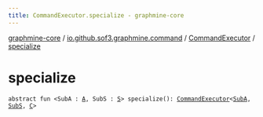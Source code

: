 ```yaml
---
title: CommandExecutor.specialize - graphmine-core
---
```


[graphmine-core](../../index.html) / [io.github.sof3.graphmine.command](../index.html) / [CommandExecutor](index.html) / [specialize](./specialize.html)

# specialize

`abstract fun <SubA : `[`A`](index.html#A)`, SubS : `[`S`](index.html#S)`> specialize(): `[`CommandExecutor`](index.html)`<`[`SubA`](specialize.html#SubA)`, `[`SubS`](specialize.html#SubS)`, `[`C`](index.html#C)`>`